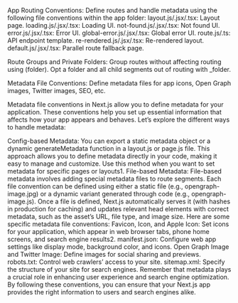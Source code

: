 App Routing Conventions:
Define routes and handle metadata using the following file conventions within the app folder:
layout.js/.jsx/.tsx: Layout page.
loading.js/.jsx/.tsx: Loading UI.
not-found.js/.jsx/.tsx: Not found UI.
error.js/.jsx/.tsx: Error UI.
global-error.js/.jsx/.tsx: Global error UI.
route.js/.ts: API endpoint template.
re-rendered.js/.jsx/.tsx: Re-rendered layout.
default.js/.jsx/.tsx: Parallel route fallback page.

Route Groups and Private Folders:
Group routes without affecting routing using (folder).
Opt a folder and all child segments out of routing with \_folder.

Metadata File Conventions:
Define metadata files for app icons, Open Graph images, Twitter images, SEO, etc.

Metadata file conventions in Next.js allow you to define metadata for your application. These conventions help you set up essential information that affects how your app appears and behaves. Let’s explore the different ways to handle metadata:

Config-based Metadata:
You can export a static metadata object or a dynamic generateMetadata function in a layout.js or page.js file.
This approach allows you to define metadata directly in your code, making it easy to manage and customize.
Use this method when you want to set metadata for specific pages or layouts1.
File-based Metadata:
File-based metadata involves adding special metadata files to route segments.
Each file convention can be defined using either a static file (e.g., opengraph-image.jpg) or a dynamic variant generated through code (e.g., opengraph-image.js).
Once a file is defined, Next.js automatically serves it (with hashes in production for caching) and updates relevant head elements with correct metadata, such as the asset’s URL, file type, and image size.
Here are some specific metadata file conventions:
Favicon, Icon, and Apple Icon: Set icons for your application, which appear in web browser tabs, phone home screens, and search engine results2.
manifest.json: Configure web app settings like display mode, background color, and icons.
Open Graph Image and Twitter Image: Define images for social sharing and previews.
robots.txt: Control web crawlers’ access to your site.
sitemap.xml: Specify the structure of your site for search engines.
Remember that metadata plays a crucial role in enhancing user experience and search engine optimization. By following these conventions, you can ensure that your Next.js app provides the right information to users and search engines alike.
